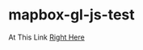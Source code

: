 mapbox-gl-js-test
=================
At This Link [Right Here](http://jonahadkins.github.io/mapbox-gl-js-test)
